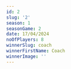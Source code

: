 ```yaml
---
id: 2
slug: '2'
season: 1
seasonGame: 2
date: 17/04/2024
noOfPlayers: 8
winnerSlug: coach
winnerFirstName: Coach
winnerImage: ''
---
```

